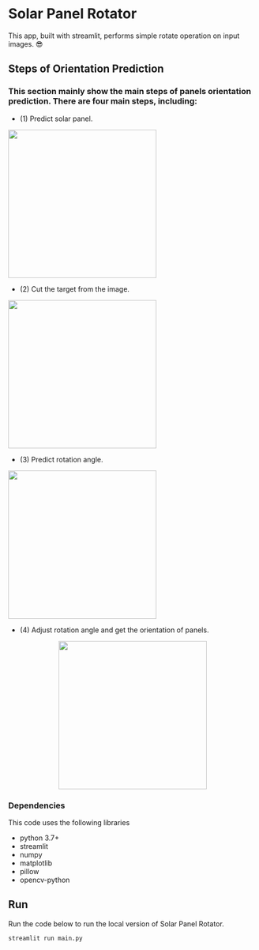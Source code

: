 # Solar Panel Rotator
 This app, built with streamlit, performs simple rotate operation on input images. 😎

## Steps of Orientation Prediction
### This section mainly show the main steps of panels orientation prediction. There are four main steps, including:
- (1) Predict solar panel.

 <img width=300 height=300 src="https://github.com/Robert-Mar/Solar-Panel-Rotator/blob/main/results/predict_solar_panel.png">
 
- (2) Cut the target from the image.

<img width=300 height=300 src="https://github.com/Robert-Mar/Solar-Panel-Rotator/blob/main/results/SinglePanels.png">

- (3) Predict rotation angle.

<img width=300 height=300 src="https://github.com/Robert-Mar/Solar-Panel-Rotator/blob/main/results/predict_rotate_angle.png">

- (4) Adjust rotation angle and get the orientation of panels.

<div align=center>
<img width=300 height=300 src="https://github.com/Robert-Mar/Solar-Panel-Rotator/blob/main/results/draw_orientation.png">
</div>
 
### Dependencies
This code uses the following libraries
- python 3.7+
- streamlit
- numpy
- matplotlib
- pillow
- opencv-python

## Run
Run the code below to run the local version of Solar Panel Rotator.
```
streamlit run main.py
```
